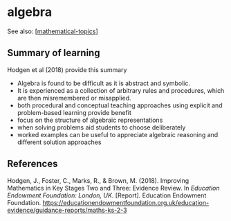 # algebra

See also: [[mathematical-topics]]

## Summary of learning

Hodgen et al (2018) provide this summary

- Algebra is found to be difficult as it is abstract and symbolic.
- It is experienced as a collection of arbitrary rules and procedures, which are then misremembered or misapplied.
- both procedural and conceptual teaching approaches using explicit and problem-based learning provide benefit
- focus on the structure of algebraic representations
- when solving problems aid students to choose deliberately
- worked examples can be useful to appreciate algebraic reasoning and different solution approaches


## References

Hodgen, J., Foster, C., Marks, R., & Brown, M. (2018). Improving Mathematics in Key Stages Two and Three: Evidence Review. In *Education Endowment Foundation: London, UK.* \[Report\]. Education Endowment Foundation. <https://educationendowmentfoundation.org.uk/education-evidence/guidance-reports/maths-ks-2-3>


[//begin]: # "Autogenerated link references for markdown compatibility"
[mathematical-topics]: mathematical-topics "Mathematical Topics"
[//end]: # "Autogenerated link references"